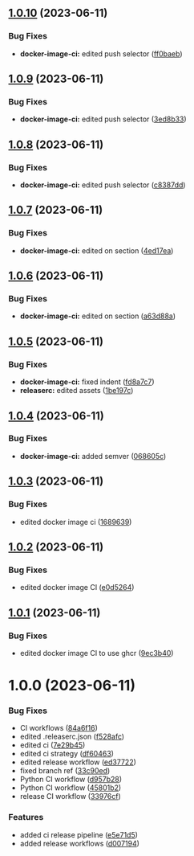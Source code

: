 ## [1.0.10](https://github.com/samyn92/netroute-operator/compare/1.0.9...1.0.10) (2023-06-11)


### Bug Fixes

* **docker-image-ci:** edited push selector ([ff0baeb](https://github.com/samyn92/netroute-operator/commit/ff0baebf4be4f8fd2e92a4c4d4cfb635f9a642a0))

## [1.0.9](https://github.com/samyn92/netroute-operator/compare/1.0.8...1.0.9) (2023-06-11)


### Bug Fixes

* **docker-image-ci:** edited push selector ([3ed8b33](https://github.com/samyn92/netroute-operator/commit/3ed8b338519e85d27c69fe0f6db833ff8f0122c2))

## [1.0.8](https://github.com/samyn92/netroute-operator/compare/1.0.7...1.0.8) (2023-06-11)


### Bug Fixes

* **docker-image-ci:** edited push selector ([c8387dd](https://github.com/samyn92/netroute-operator/commit/c8387dd31090fdc2db892a0dd1cc8ffe8c48ab1e))

## [1.0.7](https://github.com/samyn92/netroute-operator/compare/1.0.6...1.0.7) (2023-06-11)


### Bug Fixes

* **docker-image-ci:** edited on section ([4ed17ea](https://github.com/samyn92/netroute-operator/commit/4ed17ea7b281ca798ec926fe84968d63fe6441bd))

## [1.0.6](https://github.com/samyn92/netroute-operator/compare/1.0.5...1.0.6) (2023-06-11)


### Bug Fixes

* **docker-image-ci:** edited on section ([a63d88a](https://github.com/samyn92/netroute-operator/commit/a63d88a4d99762925f9940542fbe0698966016b3))

## [1.0.5](https://github.com/samyn92/netroute-operator/compare/1.0.4...1.0.5) (2023-06-11)


### Bug Fixes

* **docker-image-ci:** fixed indent ([fd8a7c7](https://github.com/samyn92/netroute-operator/commit/fd8a7c7eb2297e8a070efa132b59f66b0a3d3ea7))
* **releaserc:** edited assets ([1be197c](https://github.com/samyn92/netroute-operator/commit/1be197c036ad376dd2959afc37e28a1733b24e17))

## [1.0.4](https://github.com/samyn92/netroute-operator/compare/1.0.3...1.0.4) (2023-06-11)


### Bug Fixes

* **docker-image-ci:** added semver ([068605c](https://github.com/samyn92/netroute-operator/commit/068605c9e843a8984ced5460ac0d799727f522f2))

## [1.0.3](https://github.com/samyn92/netroute-operator/compare/1.0.2...1.0.3) (2023-06-11)


### Bug Fixes

* edited docker image ci ([1689639](https://github.com/samyn92/netroute-operator/commit/1689639880c9279028968f52fc7f7fa96172d479))

## [1.0.2](https://github.com/samyn92/netroute-operator/compare/1.0.1...1.0.2) (2023-06-11)


### Bug Fixes

* edited docker image CI ([e0d5264](https://github.com/samyn92/netroute-operator/commit/e0d5264094951fea9607adcb690c25d50d5abf80))

## [1.0.1](https://github.com/samyn92/netroute-operator/compare/1.0.0...1.0.1) (2023-06-11)


### Bug Fixes

* edited docker image CI to use ghcr ([9ec3b40](https://github.com/samyn92/netroute-operator/commit/9ec3b4066a12a06795e97ea245ab3cbb4ae12fc1))

# 1.0.0 (2023-06-11)


### Bug Fixes

* CI workflows ([84a6f16](https://github.com/samyn92/netroute-operator/commit/84a6f1678804d39af2a9f03e4b9dc62e136a74b2))
* edited .releaserc.json ([f528afc](https://github.com/samyn92/netroute-operator/commit/f528afc91e6351efcd18c5578648589ae01fb1aa))
* edited ci ([7e29b45](https://github.com/samyn92/netroute-operator/commit/7e29b454777f72f1c2dc2280ecb37d4ae5b0cb22))
* edited ci strategy ([df60463](https://github.com/samyn92/netroute-operator/commit/df60463daf9514ba6d3b012f178512a00fc458b6))
* edited release workflow ([ed37722](https://github.com/samyn92/netroute-operator/commit/ed377227506b35f365c050d1bb791828435b7b8a))
* fixed branch ref ([33c90ed](https://github.com/samyn92/netroute-operator/commit/33c90eddd9469b500dbab3e2c975957b0ae62e8b))
* Python CI workflow ([d957b28](https://github.com/samyn92/netroute-operator/commit/d957b28a4c620f5924ce87adc2cb3285ce84782e))
* Python CI workflow ([45801b2](https://github.com/samyn92/netroute-operator/commit/45801b2b199a6bd2a8c6f4caec46689a019cf476))
* release CI workflow ([33976cf](https://github.com/samyn92/netroute-operator/commit/33976cfb8c55c62ba40d883f3d6f216960407e8f))


### Features

* added ci release pipeline ([e5e71d5](https://github.com/samyn92/netroute-operator/commit/e5e71d51466ffe4bfc52525c22364f362ebc74f3))
* added release workflows ([d007194](https://github.com/samyn92/netroute-operator/commit/d0071940f672119d41acd1601799a2a9c7919961))
